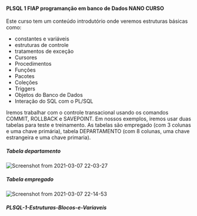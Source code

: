 #### PLSQL 1  FIAP programanção em banco de Dados NANO CURSO

Este curso tem um conteúdo introdutório onde veremos estruturas básicas como:

- constantes e variáveis
- estruturas de controle
- tratamentos de exceção
- Cursores
- Procedimentos
-  Funções    	   	   
- Pacotes    	   	   
- Coleções    	   	   
- Triggers    	   	   
- Objetos do Banco de Dados
- Interação do SQL com o PL/SQL

Iremos trabalhar com o controle transacional usando os comandos COMMIT, ROLLBACK e SAVEPOINT.  Em nossos exemplos, iremos usar duas tabelas  para teste e treinamento. As tabelas são empregado (com 3 colunas e uma chave primária), tabela DEPARTAMENTO (com 8 colunas, uma chave estrangeira e uma chave primaria).  

##### Tabela departamento

![Screenshot from 2021-03-07 22-03-27](https://user-images.githubusercontent.com/70338213/110262298-09205a00-7f92-11eb-8278-565b03ee3af8.png)


##### Tabela  empregado

![Screenshot from 2021-03-07 22-14-53](https://user-images.githubusercontent.com/70338213/110262517-babf8b00-7f92-11eb-869f-0094e60985b7.png)




##### PLSQL-1-Estruturas-Blocos-e-Variaveis
